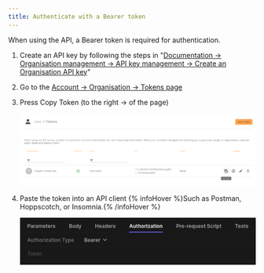 ```yaml
---
title: Authenticate with a Bearer token
---
```


When using the API, a Bearer token is required for authentication.

1. Create an API key by following the steps in "[Documentation &rarr; Organisation management &rarr; API key management &rarr; Create an Organisation API key](https://documentation.fingoti.com/documentation)"

2. Go to the [Account &rarr; Organisation &rarr; Tokens page](https://account.fingoti.com/organisation/tokens) 

3. Press Copy Token (to the right &rarr; of the page)

    ![Screenshot of the Copy Token button](assets/copy-token.png)

4. Paste the token into an API client {% infoHover %}Such as Postman, Hoppscotch, or Insomnia.{% /infoHover %}

    ![Screenshot of the Hoppscotch API client](assets/bearer.png)